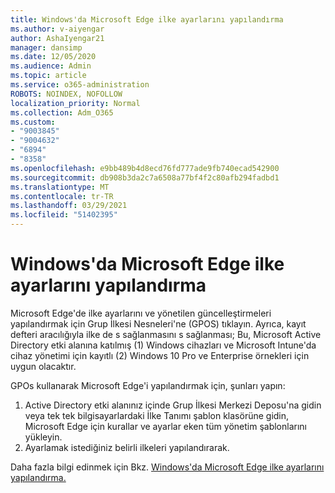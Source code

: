 ```yaml
---
title: Windows'da Microsoft Edge ilke ayarlarını yapılandırma
ms.author: v-aiyengar
author: AshaIyengar21
manager: dansimp
ms.date: 12/05/2020
ms.audience: Admin
ms.topic: article
ms.service: o365-administration
ROBOTS: NOINDEX, NOFOLLOW
localization_priority: Normal
ms.collection: Adm_O365
ms.custom:
- "9003845"
- "9004632"
- "6894"
- "8358"
ms.openlocfilehash: e9bb489b4d8ecd76fd777ade9fb740ecad542900
ms.sourcegitcommit: db908b3da2c7a6508a77bf4f2c80afb294fadbd1
ms.translationtype: MT
ms.contentlocale: tr-TR
ms.lasthandoff: 03/29/2021
ms.locfileid: "51402395"
---
```

# <a name="configure-microsoft-edge-policy-settings-on-windows"></a>Windows'da Microsoft Edge ilke ayarlarını yapılandırma

Microsoft Edge'de ilke ayarlarını ve yönetilen güncelleştirmeleri yapılandırmak için Grup İlkesi Nesneleri'ne (GPOS) tıklayın. Ayrıca, kayıt defteri aracılığıyla ilke de s sağlanmasını s sağlanması; Bu, Microsoft Active Directory etki alanına katılmış (1) Windows cihazları ve Microsoft Intune'da cihaz yönetimi için kayıtlı (2) Windows 10 Pro ve Enterprise örnekleri için uygun olacaktır.

GPOs kullanarak Microsoft Edge'i yapılandırmak için, şunları yapın:

1. Active Directory etki alanınız içinde Grup İlkesi Merkezi Deposu'na gidin veya tek tek bilgisayarlardaki İlke Tanımı şablon klasörüne gidin, Microsoft Edge için kurallar ve ayarlar eken tüm yönetim şablonlarını yükleyin.
2. Ayarlamak istediğiniz belirli ilkeleri yapılandırarak.

Daha fazla bilgi edinmek için Bkz. [Windows'da Microsoft Edge ilke ayarlarını yapılandırma.](https://go.microsoft.com/fwlink/?linkid=2135024)
